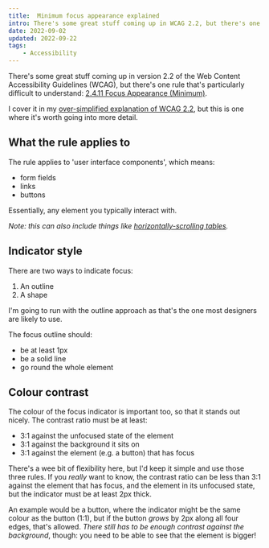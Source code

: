 ```yaml
---
title:  Minimum focus appearance explained
intro: There's some great stuff coming up in WCAG 2.2, but there's one rule that's particularly difficult to understand, so here it is in a bit more detail.
date: 2022-09-02
updated: 2022-09-22
tags:
    - Accessibility
---
```


There's some great stuff coming up in version 2.2 of the Web Content Accessibility Guidelines (WCAG), but there's one rule that's particularly difficult to understand: [2.4.11 Focus Appearance (Minimum)](https://www.w3.org/TR/WCAG22/#focus-appearance-minimum).

I cover it in my [over-simplified explanation of WCAG 2.2](/blog/wcag-2-2-in-language-i-can-understand), but this is one where it's worth going into more detail.


## What the rule applies to

The rule applies to 'user interface components', which means:

- form fields
- links
- buttons

Essentially, any element you typically interact with.

<i>Note: this can also include things like [horizontally-scrolling tables](/blog/accessible-responsive-tables).</i>


## Indicator style

There are two ways to indicate focus:

1. An outline
2. A shape

I'm going to run with the outline approach as that's the one most designers are likely to use.

The focus outline should:

- be at least 1px
- be a solid line
- go round the whole element


## Colour contrast

The colour of the focus indicator is important too, so that it stands out nicely. The contrast ratio must be at least:

- 3:1 against the unfocused state of the element
- 3:1 against the background it sits on
- 3:1 against the element (e.g. a button) that has focus

There's a wee bit of flexibility here, but I'd keep it simple and use those three rules. If you *really* want to know, the contrast ratio can be less than 3:1 against the element that has focus, and the element in its unfocused state, but the indicator must be at least 2px thick.

An example would be a button, where the indicator might be the same colour as the button (1:1), but if the button *grows* by 2px along all four edges, that's allowed. *There still has to be enough contrast against the background*, though: you need to be able to see that the element is bigger!
